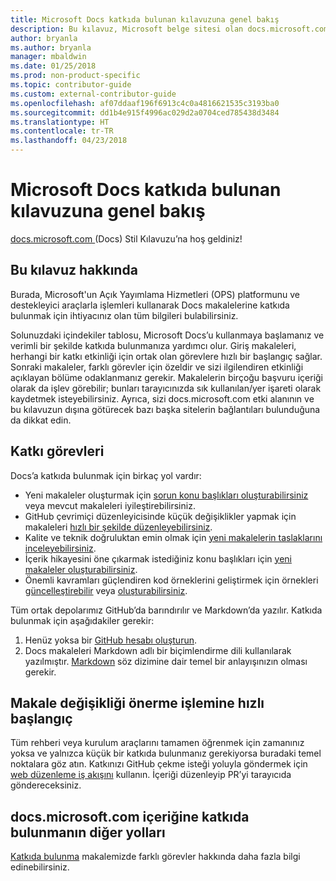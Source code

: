 ```yaml
---
title: Microsoft Docs katkıda bulunan kılavuzuna genel bakış
description: Bu kılavuz, Microsoft belge sitesi olan docs.microsoft.com’a nasıl katkıda bulunabileceğinizi açıklar.
author: bryanla
ms.author: bryanla
manager: mbaldwin
ms.date: 01/25/2018
ms.prod: non-product-specific
ms.topic: contributor-guide
ms.custom: external-contributor-guide
ms.openlocfilehash: af07ddaaf196f6913c4c0a4816621535c3193ba0
ms.sourcegitcommit: dd1b4e915f4996ac029d2a0704ced785438d3484
ms.translationtype: HT
ms.contentlocale: tr-TR
ms.lasthandoff: 04/23/2018
---
```

# <a name="microsoft-docs-contributor-guide-overview"></a>Microsoft Docs katkıda bulunan kılavuzuna genel bakış

[docs.microsoft.com ](https://docs.microsoft.com) (Docs) Stil Kılavuzu’na hoş geldiniz!

## <a name="about-this-guide"></a>Bu kılavuz hakkında

Burada, Microsoft'un Açık Yayımlama Hizmetleri (OPS) platformunu ve destekleyici araçlarla işlemleri kullanarak Docs makalelerine katkıda bulunmak için ihtiyacınız olan tüm bilgileri bulabilirsiniz.

Solunuzdaki içindekiler tablosu, Microsoft Docs’u kullanmaya başlamanız ve verimli bir şekilde katkıda bulunmanıza yardımcı olur. Giriş makaleleri, herhangi bir katkı etkinliği için ortak olan görevlere hızlı bir başlangıç sağlar. Sonraki makaleler, farklı görevler için özeldir ve sizi ilgilendiren etkinliği açıklayan bölüme odaklanmanız gerekir. Makalelerin birçoğu başvuru içeriği olarak da işlev görebilir; bunları tarayıcınızda sık kullanılan/yer işareti olarak kaydetmek isteyebilirsiniz. Ayrıca, sizi docs.microsoft.com etki alanının ve bu kılavuzun dışına götürecek bazı başka sitelerin bağlantıları bulunduğuna da dikkat edin.

## <a name="contribution-tasks"></a>Katkı görevleri

Docs’a katkıda bulunmak için birkaç yol vardır:

- Yeni makaleler oluşturmak için [sorun konu başlıkları oluşturabilirsiniz](how-to-contribute.md#create-issues) veya mevcut makaleleri iyileştirebilirsiniz.
- GitHub çevrimiçi düzenleyicisinde küçük değişiklikler yapmak için makaleleri [hızlı bir şekilde düzenleyebilirsiniz](how-to-contribute.md#quick-edits).
- Kalite ve teknik doğruluktan emin olmak için [yeni makalelerin taslaklarını inceleyebilirsiniz](how-to-contribute.md#review-new-articles).
- İçerik hikayesini öne çıkarmak istediğiniz konu başlıkları için [yeni makaleler oluşturabilirsiniz](how-to-contribute.md#create-new-articles).
- Önemli kavramları güçlendiren kod örneklerini geliştirmek için örnekleri [güncelleştirebilir](how-to-contribute.md#update-samples) veya [oluşturabilirsiniz](how-to-contribute.md#create-samples).

Tüm ortak depolarımız GitHub’da barındırılır ve Markdown’da yazılır. Katkıda bulunmak için aşağıdakiler gerekir:

1. Henüz yoksa bir [GitHub hesabı oluşturun](https://github.com/join).
2. Docs makaleleri Markdown adlı bir biçimlendirme dili kullanılarak yazılmıştır. [Markdown](https://daringfireball.net/projects/markdown/syntax) söz dizimine dair temel bir anlayışınızın olması gerekir.

## <a name="quick-start-to-propose-an-article-change"></a>Makale değişikliği önerme işlemine hızlı başlangıç

Tüm rehberi veya kurulum araçlarını tamamen öğrenmek için zamanınız yoksa ve yalnızca küçük bir katkıda bulunmanız gerekiyorsa buradaki temel noktalara göz atın. Katkınızı GitHub çekme isteği yoluyla göndermek için [web düzenleme iş akışını](how-to-contribute.md#quick-edits) kullanın. İçeriği düzenleyip PR’yi tarayıcıda göndereceksiniz.

## <a name="additional-ways-to-contribute-to-docsmicrosoftcom-content"></a>docs.microsoft.com içeriğine katkıda bulunmanın diğer yolları

[Katkıda bulunma](how-to-contribute.md) makalemizde farklı görevler hakkında daha fazla bilgi edinebilirsiniz.

